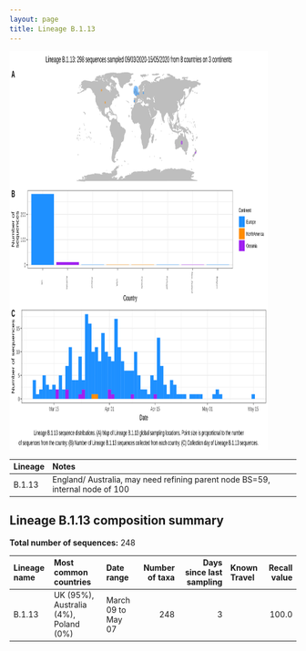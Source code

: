```yaml
---
layout: page
title: Lineage B.1.13
---
```




<img src="../assets/images/B.1.13.svg" alt="B.1.13 lineage summary figure" width="90%" height="700px" />


| Lineage | Notes |
|:-----|:-----|
| B.1.13 | England/ Australia, may need refining parent node BS=59, internal node of 100 |

<h2>Lineage B.1.13 composition summary </h2>

<strong>Total number of sequences:</strong> 248

| Lineage name | Most common countries | Date range | Number of taxa |  Days since last sampling | Known Travel | Recall value |
|:-----|:-----|:-------|-------:|-------:|:---------|--------:|
| B.1.13 | UK (95%), Australia (4%), Poland (0%) | March 09 to May 07 | 248 | 3 |  | 100.0 |
